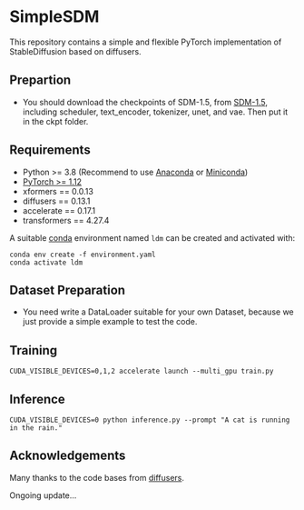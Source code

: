 # SimpleSDM
This repository contains a simple and flexible PyTorch implementation of StableDiffusion based on diffusers.

## Prepartion
- You should download the checkpoints of SDM-1.5, from [SDM-1.5](https://huggingface.co/runwayml/stable-diffusion-v1-5/tree/main), including scheduler, text_encoder, tokenizer, unet, and vae. Then put it in the ckpt folder.

## Requirements
- Python >= 3.8 (Recommend to use [Anaconda](https://www.anaconda.com/download/#linux) or [Miniconda](https://docs.conda.io/en/latest/miniconda.html))
- [PyTorch >= 1.12](https://pytorch.org/)
- xformers == 0.0.13
- diffusers == 0.13.1
- accelerate == 0.17.1
- transformers == 4.27.4

A suitable [conda](https://conda.io/) environment named `ldm` can be created
and activated with:

```
conda env create -f environment.yaml
conda activate ldm
```

## Dataset Preparation
- You need write a DataLoader suitable for your own Dataset, because we just provide a simple example to test the code.

## Training
```
CUDA_VISIBLE_DEVICES=0,1,2 accelerate launch --multi_gpu train.py
```

## Inference
```
CUDA_VISIBLE_DEVICES=0 python inference.py --prompt "A cat is running in the rain."
```

## Acknowledgements
Many thanks to the code bases from [diffusers](https://github.com/huggingface/diffusers).

Ongoing update...